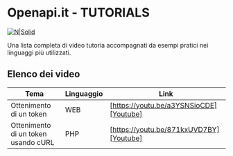 # Openapi.it - TUTORIALS

[![N|Solid](https://openapi.it/public/assets/img/logo.png)](https://openapi.it/)

Una lista completa di video tutoria accompagnati da esempi pratici nei linguaggi più utilizzati.

## Elenco dei video

| Tema | Linguaggio | Link |
| ------ | ------ | ------ |
| Ottenimento di un token | WEB | [https://youtu.be/a3YSNSioCDE][Youtube] |
| Ottenimento di un token usando cURL | PHP | [https://youtu.be/871kxUVD7BY][Youtube] |
